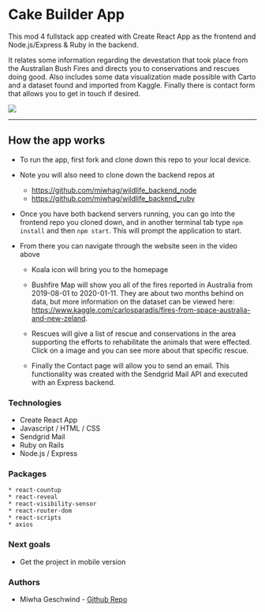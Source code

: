 # Cake Builder App 

This mod 4 fullstack app created with Create React App as the frontend and Node.js/Express & Ruby in the backend. 

It relates some information regarding the devestation that took place from the Australian Bush Fires and directs you to conservations and rescues doing good. Also includes some data visualization made possible with Carto and a dataset found and imported from Kaggle. Finally there is contact form that allows you to get in touch if desired. 


![](src/Images/capstone.gif)

---

## How the app works  

* To run the app, first fork and clone down this repo to your local device. 
* Note you will also need to clone down the backend repos at 
   * https://github.com/miwhag/wildlife_backend_node
   * https://github.com/miwhag/wildlife_backend_ruby
        
* Once you have both backend servers running, you can go into the frontend repo you cloned down, and in another terminal tab type `npm install` and then `npm start`. This will prompt the application to start. 


* From there you can navigate through the website seen in the video above 

   * Koala icon will bring you to the homepage 
   
   * Bushfire Map will show you all of the fires reported in Australia from 2019-08-01 to 2020-01-11. They are about two months behind on data, but more information on the dataset can be viewed here: https://www.kaggle.com/carlosparadis/fires-from-space-australia-and-new-zeland. 
   
   * Rescues will give a list of rescue and conservations in the area supporting the efforts to rehabilitate the animals that were effected. Click on a image and you can see more about that specific rescue.  
   
   * Finally the Contact page will allow you to send an email. This functionality was created with the Sendgrid Mail API and executed with an Express backend. 


### Technologies 
* Create React App 
* Javascript / HTML / CSS
* Sendgrid Mail
* Ruby on Rails 
* Node.js / Express

### Packages 
```
* react-countup
* react-reveal
* react-visibility-sensor 
* react-router-dom
* react-scripts
* axios 
```

### Next goals
* Get the project in mobile version

### Authors

* Miwha Geschwind - [Github Repo](https://github.com/miwhag)

